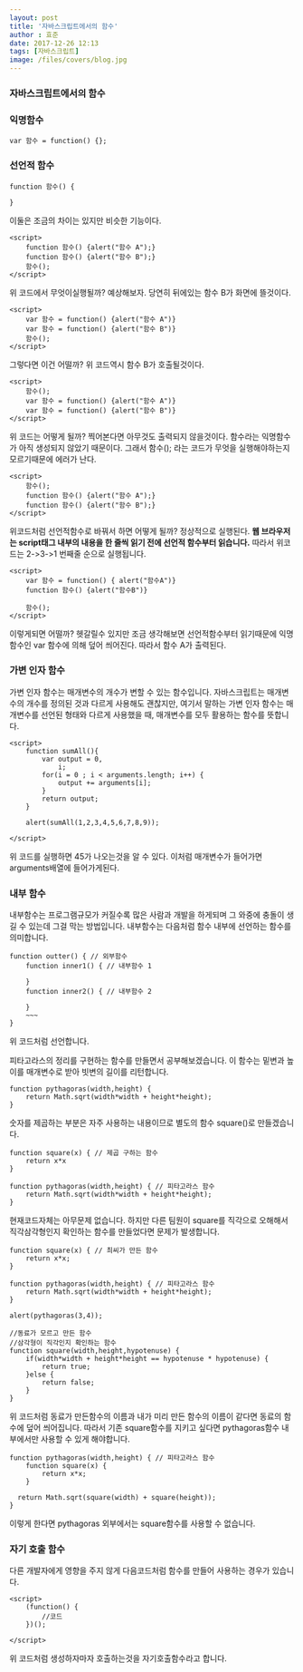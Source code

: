 ```yaml
---
layout: post
title: '자바스크립트에서의 함수'
author : 효준
date: 2017-12-26 12:13
tags: [자바스크립트]
image: /files/covers/blog.jpg
---
```


### 자바스크립트에서의 함수

### 익명함수

```
var 함수 = function() {};
```

### 선언적 함수

```
function 함수() {

}
```

이둘은 조금의 차이는 있지만 비슷한 기능이다.

```
<script>
    function 함수() {alert("함수 A");}
    function 함수() {alert("함수 B");}
    함수();
</script>
```
위 코드에서 무엇이실행될까? 예상해보자.
당연히 뒤에있는 함수 B가 화면에 뜰것이다.



```
<script>
    var 함수 = function() {alert("함수 A")}
    var 함수 = function() {alert("함수 B")}
    함수();
</script>
```

그렇다면 이건 어떨까?
위 코드역시 함수 B가 호출될것이다.


```
<script>
    함수();
    var 함수 = function() {alert("함수 A")}
    var 함수 = function() {alert("함수 B")}
</script>
```

위 코드는 어떻게 될까?
찍어본다면 아무것도 출력되지 않을것이다.
함수라는 익명함수가 아직 생성되지 않았기 때문이다.
그래서 함수(); 라는 코드가 무엇을 실행해야하는지 모르기때문에 에러가 난다.

```
<script>
    함수();
    function 함수() {alert("함수 A");}
    function 함수() {alert("함수 B");}
</script>
```

위코드처럼 선언적함수로 바꿔서 하면 어떻게 될까?
정상적으로 실행된다. <b>웹 브라우저는 script태그 내부의 내용을 한 줄씩 읽기 전에 선언적 함수부터 읽습니다.</b>
따라서 위코드는 2->3->1 번째줄 순으로 실행됩니다.

```
<script>
    var 함수 = function() { alert("함수A")}
    function 함수() {alert("함수B")}
    
    함수();
</script>
```

이렇게되면 어떨까?
헷갈릴수 있지만 조금 생각해보면 선언적함수부터 읽기때문에 익명함수인 var 함수에 의해 덮어 씌어진다.
따라서 함수 A가 출력된다.

### 가변 인자 함수

가변 인자 함수는 매개변수의 개수가 변할 수 있는 함수입니다.
자바스크립트는 매개변수의 개수를 정의된 것과 다르게 사용해도 괜찮지만, 여기서 말하는 가변 인자 함수는 매개변수를 선언된 형태와 다르게 사용했을 때,
매개변수를 모두 활용하는 함수를 뜻합니다.

```
<script>
    function sumAll(){
        var output = 0,
            i;
        for(i = 0 ; i < arguments.length; i++) {
            output += arguments[i];
        }
        return output;
    }
    
    alert(sumAll(1,2,3,4,5,6,7,8,9));
    
</script>
```
위 코드를 실행하면 45가 나오는것을 알 수 있다.
이처럼 매개변수가 들어가면 arguments배열에 들어가게된다.

### 내부 함수

내부함수는 프로그램규모가 커질수록 많은 사람과 개발을 하게되며 그 와중에 충돌이 생길 수 있는데 그걸 막는 방법입니다.
내부함수는 다음처럼 함수 내부에 선언하는 함수를 의미합니다.

```
function outter() { // 외부함수
    function inner1() { // 내부함수 1
    
    }
    function inner2() { // 내부함수 2
    
    }
    ~~~
}

```

위 코드처럼 선언합니다.

피타고라스의 정리를 구현하는 함수를 만들면서 공부해보겠습니다.
이 함수는 밑변과 높이를 매개변수로 받아 빗변의 길이를 리턴합니다.

```
function pythagoras(width,height) {
    return Math.sqrt(width*width + height*height);
}

```

숫자를 제곱하는 부분은 자주 사용하는 내용이므로 별도의 함수 square()로 만들겠습니다.

```
function square(x) { // 제곱 구하는 함수
    return x*x
}

function pythagoras(width,height) { // 피타고라스 함수
    return Math.sqrt(width*width + height*height);
}
```

현재코드자체는 아무문제 없습니다. 하지만 다른 팀원이 square를 직각으로 오해해서 직각삼각형인지 확인하는 함수를 만들었다면 문제가 발생합니다.

```
function square(x) { // 최씨가 만든 함수
    return x*x;
}

function pythagoras(width,height) { // 피타고라스 함수
    return Math.sqrt(width*width + height*height);
}

alert(pythagoras(3,4));

//동료가 모르고 만든 함수
//삼각형이 직각인지 확인하는 함수
function square(width,height,hypotenuse) {
    if(width*width + height*height == hypotenuse * hypotenuse) {
        return true;
    }else {
        return false;
    }
}

```

위 코드처럼 동료가 만든함수의 이름과 내가 미리 만든 함수의 이름이 같다면 동료의 함수에 덮어 씌어집니다.
따라서 기존 square함수를 지키고 싶다면 pythagoras함수 내부에서만 사용할 수 있게 해야합니다.

```
function pythagoras(width,height) { // 피타고라스 함수
    function square(x) {
        return x*x;
    }
    
  return Math.sqrt(square(width) + square(height));
}
```

이렇게 한다면 pythagoras 외부에서는 square함수를 사용할 수 없습니다.

### 자기 호출 함수

다른 개발자에게 영향을 주지 않게 다음코드처럼 함수를 만들어 사용하는 경우가 있습니다.

```
<script>
    (function() {
        //코드
    })();

</script>

```

위 코드처럼 생성하자마자 호출하는것을 자기호출함수라고 합니다.